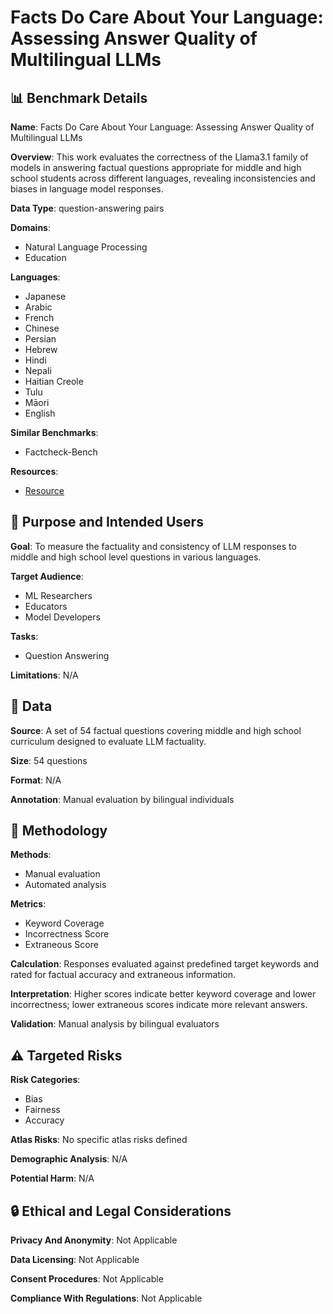 # Facts Do Care About Your Language: Assessing Answer Quality of Multilingual LLMs

## 📊 Benchmark Details

**Name**: Facts Do Care About Your Language: Assessing Answer Quality of Multilingual LLMs

**Overview**: This work evaluates the correctness of the Llama3.1 family of models in answering factual questions appropriate for middle and high school students across different languages, revealing inconsistencies and biases in language model responses.

**Data Type**: question-answering pairs

**Domains**:
- Natural Language Processing
- Education

**Languages**:
- Japanese
- Arabic
- French
- Chinese
- Persian
- Hebrew
- Hindi
- Nepali
- Haitian Creole
- Tulu
- Māori
- English

**Similar Benchmarks**:
- Factcheck-Bench

**Resources**:
- [Resource](https://arxiv.org/abs/2506.03051)

## 🎯 Purpose and Intended Users

**Goal**: To measure the factuality and consistency of LLM responses to middle and high school level questions in various languages.

**Target Audience**:
- ML Researchers
- Educators
- Model Developers

**Tasks**:
- Question Answering

**Limitations**: N/A

## 💾 Data

**Source**: A set of 54 factual questions covering middle and high school curriculum designed to evaluate LLM factuality.

**Size**: 54 questions

**Format**: N/A

**Annotation**: Manual evaluation by bilingual individuals

## 🔬 Methodology

**Methods**:
- Manual evaluation
- Automated analysis

**Metrics**:
- Keyword Coverage
- Incorrectness Score
- Extraneous Score

**Calculation**: Responses evaluated against predefined target keywords and rated for factual accuracy and extraneous information.

**Interpretation**: Higher scores indicate better keyword coverage and lower incorrectness; lower extraneous scores indicate more relevant answers.

**Validation**: Manual analysis by bilingual evaluators

## ⚠️ Targeted Risks

**Risk Categories**:
- Bias
- Fairness
- Accuracy

**Atlas Risks**:
No specific atlas risks defined

**Demographic Analysis**: N/A

**Potential Harm**: N/A

## 🔒 Ethical and Legal Considerations

**Privacy And Anonymity**: Not Applicable

**Data Licensing**: Not Applicable

**Consent Procedures**: Not Applicable

**Compliance With Regulations**: Not Applicable
